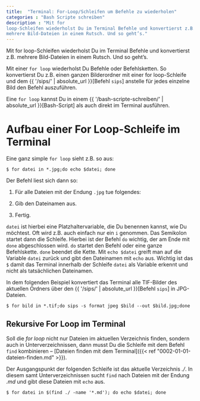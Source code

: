 ```yaml
---
title:  "Terminal: For-Loop/Schleifen um Befehle zu wiederholen"
categories : "Bash Scripte schreiben"
description : "Mit for
loop-Schleifen wiederholst Du im Terminal Befehle und konvertierst z.B.
mehrere Bild-Dateien in einem Rutsch. Und so geht’s."
---
```

Mit for loop-Schleifen wiederholst Du im Terminal Befehle und
konvertierst z.B. mehrere Bild-Dateien in einem Rutsch. Und so geht’s.

Mit einer `for loop` wiederholst Du Befehle oder Befehlsketten. So
konvertierst Du z.B. einen ganzen Bilderordner mit einer for
loop-Schleife und dem {{ '/sips/' | absolute\_url }}\[Befehl `sips`\]
anstelle für jedes einzelne Bild den Befehl auszuführen.

Eine `for loop` kannst Du in einem {{ '/bash-scripte-schreiben/' |
absolute\_url }}\[Bash-Script\] als auch direkt im Terminal ausführen.

# Aufbau einer For Loop-Schleife im Terminal

Eine ganz simple `for loop` sieht z.B. so aus:

    $ for datei in *.jpg;do echo $datei; done

Der Befehl liest sich dann so:

1.  Für alle Dateien mit der Endung `.jpg` tue folgendes:

2.  Gib den Dateinamen aus.

3.  Fertig.

`datei` ist hierbei eine Platzhaltervariable, die Du benennen kannst,
wie Du möchtest. Oft wird z.B. auch einfach nur ein `i` genommen. Das
Semikolon startet dann die Schleife. Hierbei ist der Befehl `do`
wichtig, der am Ende mit `done` abgeschlossen wird. `do` startet den
Befehl oder eine ganze Befehlskette. `done` beendet die Kette. Mit `echo
$datei` greift man auf die Variable `datei` zurück und gibt den
Dateinamen mit `echo` aus. Wichtig ist das `$` damit das Terminal
innerhalb der Schleife `datei` als Variable erkennt und nicht als
tatsächlichen Dateinamen.

In dem folgenden Beispiel konvertiert das Terminal alle TIF-Bilder des
aktuellen Ordners über den {{ '/sips/' | absolute\_url }}\[Befehl
`sips`\] in
    JPG-Dateien.

    $ for bild in *.tif;do sips -s format jpeg $bild --out $bild.jpg;done

## Rekursive For Loop im Terminal

Soll die _for loop_ nicht nur Dateien im aktuellen Verzeichnis finden, sondern auch in Unterverzeichnissen, dann musst Du die Schleife mit dem Befehl `find` kombinieren – [Dateien finden mit dem Terminal]({{< ref "0002-01-01-dateien-finden.md" >}}).

Der Ausgangspunkt der folgenden Schleife ist das aktuelle Verzeichnis _./_. In diesem samt Unterverzeichnissen sucht `find` nach Dateien mit der Endung _.md_ und gibt diese Dateien mit `echo` aus.

    $ for datei in $(find ./ -name '*.md'); do echo $datei; done




